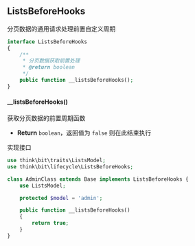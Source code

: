 ## ListsBeforeHooks

分页数据的通用请求处理前置自定义周期

```php
interface ListsBeforeHooks
{
    /**
     * 分页数据获取前置处理
     * @return boolean
     */
    public function __listsBeforeHooks();
}
```

#### __listsBeforeHooks()

获取分页数据的前置周期函数

- **Return** `boolean`，返回值为 `false` 则在此结束执行

实现接口

```php
use think\bit\traits\ListsModel;
use think\bit\lifecycle\ListsBeforeHooks;

class AdminClass extends Base implements ListsBeforeHooks {
    use ListsModel;

    protected $model = 'admin';

    public function __listsBeforeHooks()
    {
        return true;
    }
}
```